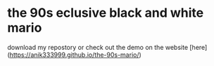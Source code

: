 # the 90s eclusive black and white mario 
download my repostory or check out the demo on the website [here] (https://anik333999.github.io/the-90s-mario/)
